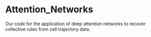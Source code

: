 # Attention_Networks
Our code for the application of deep attention networks to recover collective rules from cell trajectory data.
